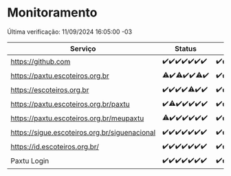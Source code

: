 # Monitoramento

Última verificação: 11/09/2024 16:05:00 -03

|Serviço|Status|Últimas 24h|
|---|---|---|
|https://github.com|<span title="2024-09-04: OK=23">✔️</span><span title="2024-09-05: OK=23">✔️</span><span title="2024-09-06: OK=23">✔️</span><span title="2024-09-07: OK=23">✔️</span><span title="2024-09-08: OK=23">✔️</span><span title="2024-09-09: OK=23">✔️</span><span title="2024-09-10: OK=18">✔️</span>|<span title="10/09/2024 16:06:00 -03 : 200">✔️</span><span title="10/09/2024 17:09:00 -03 : 200">✔️</span><span title="10/09/2024 18:07:00 -03 : 200">✔️</span><span title="10/09/2024 19:07:00 -03 : 200">✔️</span><span title="10/09/2024 20:07:00 -03 : 200">✔️</span><span title="10/09/2024 21:37:00 -03 : 200">✔️</span><span title="10/09/2024 23:05:00 -03 : 200">✔️</span><span title="11/09/2024 00:08:00 -03 : 200">✔️</span><span title="11/09/2024 01:10:00 -03 : 200">✔️</span><span title="11/09/2024 02:08:00 -03 : 200">✔️</span><span title="11/09/2024 03:11:00 -03 : 200">✔️</span><span title="11/09/2024 04:07:00 -03 : 200">✔️</span><span title="11/09/2024 05:10:00 -03 : 200">✔️</span><span title="11/09/2024 06:08:00 -03 : 200">✔️</span><span title="11/09/2024 07:08:00 -03 : 200">✔️</span><span title="11/09/2024 08:08:00 -03 : 200">✔️</span><span title="11/09/2024 09:14:00 -03 : 200">✔️</span><span title="11/09/2024 10:15:00 -03 : 200">✔️</span><span title="11/09/2024 11:07:00 -03 : 200">✔️</span><span title="11/09/2024 12:08:00 -03 : 200">✔️</span><span title="11/09/2024 13:09:00 -03 : 200">✔️</span><span title="11/09/2024 14:06:00 -03 : 200">✔️</span><span title="11/09/2024 15:10:00 -03 : 200">✔️</span><span title="11/09/2024 16:05:00 -03 : 200">✔️</span>|
|https://paxtu.escoteiros.org.br|<span title="2024-09-04: OK=22, Falhas=1">⚠️</span><span title="2024-09-05: OK=23">✔️</span><span title="2024-09-06: OK=22, Falhas=1">⚠️</span><span title="2024-09-07: OK=23">✔️</span><span title="2024-09-08: OK=23">✔️</span><span title="2024-09-09: OK=21, Falhas=2">⚠️</span><span title="2024-09-10: OK=18">✔️</span>|<span title="10/09/2024 16:06:00 -03 : 200">✔️</span><span title="10/09/2024 17:09:00 -03 : 200">✔️</span><span title="10/09/2024 18:07:00 -03 : 200">✔️</span><span title="10/09/2024 19:07:00 -03 : 200">✔️</span><span title="10/09/2024 20:07:00 -03 : 200">✔️</span><span title="10/09/2024 21:37:00 -03 : 200">✔️</span><span title="10/09/2024 23:05:00 -03 : 200">✔️</span><span title="11/09/2024 00:08:00 -03 : 200">✔️</span><span title="11/09/2024 01:10:00 -03 : 200">✔️</span><span title="11/09/2024 02:08:00 -03 : 200">✔️</span><span title="11/09/2024 03:11:00 -03 : 200">✔️</span><span title="11/09/2024 04:07:00 -03 : 200">✔️</span><span title="11/09/2024 05:10:00 -03 : 200">✔️</span><span title="11/09/2024 06:08:00 -03 : 200">✔️</span><span title="11/09/2024 07:08:00 -03 : 200">✔️</span><span title="11/09/2024 08:08:00 -03 : 200">✔️</span><span title="11/09/2024 09:14:00 -03 : 200">✔️</span><span title="11/09/2024 10:15:00 -03 : 200">✔️</span><span title="11/09/2024 11:07:00 -03 : 200">✔️</span><span title="11/09/2024 12:08:00 -03 : 200">✔️</span><span title="11/09/2024 13:09:00 -03 : 200">✔️</span><span title="11/09/2024 14:06:00 -03 : 200">✔️</span><span title="11/09/2024 15:10:00 -03 : 200">✔️</span><span title="11/09/2024 16:05:00 -03 : 200">✔️</span>|
|https://escoteiros.org.br|<span title="2024-09-04: OK=23">✔️</span><span title="2024-09-05: OK=23">✔️</span><span title="2024-09-06: OK=23">✔️</span><span title="2024-09-07: OK=23">✔️</span><span title="2024-09-08: OK=22, Falhas=1">⚠️</span><span title="2024-09-09: OK=23">✔️</span><span title="2024-09-10: OK=18">✔️</span>|<span title="10/09/2024 16:06:00 -03 : 200">✔️</span><span title="10/09/2024 17:09:00 -03 : 200">✔️</span><span title="10/09/2024 18:07:00 -03 : 200">✔️</span><span title="10/09/2024 19:07:00 -03 : 200">✔️</span><span title="10/09/2024 20:07:00 -03 : 200">✔️</span><span title="10/09/2024 21:37:00 -03 : 200">✔️</span><span title="10/09/2024 23:05:00 -03 : 200">✔️</span><span title="11/09/2024 00:08:00 -03 : 200">✔️</span><span title="11/09/2024 01:10:00 -03 : 200">✔️</span><span title="11/09/2024 02:08:00 -03 : 200">✔️</span><span title="11/09/2024 03:11:00 -03 : 200">✔️</span><span title="11/09/2024 04:07:00 -03 : 200">✔️</span><span title="11/09/2024 05:10:00 -03 : 200">✔️</span><span title="11/09/2024 06:08:00 -03 : 200">✔️</span><span title="11/09/2024 07:08:00 -03 : 200">✔️</span><span title="11/09/2024 08:08:00 -03 : 200">✔️</span><span title="11/09/2024 09:14:00 -03 : 200">✔️</span><span title="11/09/2024 10:15:00 -03 : 200">✔️</span><span title="11/09/2024 11:07:00 -03 : 200">✔️</span><span title="11/09/2024 12:08:00 -03 : 200">✔️</span><span title="11/09/2024 13:09:00 -03 : 200">✔️</span><span title="11/09/2024 14:06:00 -03 : 200">✔️</span><span title="11/09/2024 15:10:00 -03 : 200">✔️</span><span title="11/09/2024 16:05:00 -03 : 200">✔️</span>|
|https://paxtu.escoteiros.org.br/paxtu|<span title="2024-09-04: OK=23">✔️</span><span title="2024-09-05: OK=22, Falhas=1">⚠️</span><span title="2024-09-06: OK=23">✔️</span><span title="2024-09-07: OK=23">✔️</span><span title="2024-09-08: OK=23">✔️</span><span title="2024-09-09: OK=23">✔️</span><span title="2024-09-10: OK=18">✔️</span>|<span title="10/09/2024 16:06:00 -03 : 200">✔️</span><span title="10/09/2024 17:09:00 -03 : 200">✔️</span><span title="10/09/2024 18:07:00 -03 : 200">✔️</span><span title="10/09/2024 19:07:00 -03 : 200">✔️</span><span title="10/09/2024 20:07:00 -03 : 200">✔️</span><span title="10/09/2024 21:37:00 -03 : 200">✔️</span><span title="10/09/2024 23:05:00 -03 : 200">✔️</span><span title="11/09/2024 00:08:00 -03 : 200">✔️</span><span title="11/09/2024 01:10:00 -03 : 200">✔️</span><span title="11/09/2024 02:08:00 -03 : 200">✔️</span><span title="11/09/2024 03:11:00 -03 : 200">✔️</span><span title="11/09/2024 04:07:00 -03 : 200">✔️</span><span title="11/09/2024 05:10:00 -03 : 200">✔️</span><span title="11/09/2024 06:08:00 -03 : 200">✔️</span><span title="11/09/2024 07:08:00 -03 : 200">✔️</span><span title="11/09/2024 08:08:00 -03 : 200">✔️</span><span title="11/09/2024 09:14:00 -03 : 200">✔️</span><span title="11/09/2024 10:15:00 -03 : 200">✔️</span><span title="11/09/2024 11:07:00 -03 : 200">✔️</span><span title="11/09/2024 12:08:00 -03 : 200">✔️</span><span title="11/09/2024 13:09:00 -03 : 200">✔️</span><span title="11/09/2024 14:06:00 -03 : 200">✔️</span><span title="11/09/2024 15:10:00 -03 : 200">✔️</span><span title="11/09/2024 16:05:00 -03 : 200">✔️</span>|
|https://paxtu.escoteiros.org.br/meupaxtu|<span title="2024-09-04: OK=22, Falhas=1">⚠️</span><span title="2024-09-05: OK=23">✔️</span><span title="2024-09-06: OK=23">✔️</span><span title="2024-09-07: OK=23">✔️</span><span title="2024-09-08: OK=23">✔️</span><span title="2024-09-09: OK=23">✔️</span><span title="2024-09-10: OK=18">✔️</span>|<span title="10/09/2024 16:06:00 -03 : 200">✔️</span><span title="10/09/2024 17:09:00 -03 : 200">✔️</span><span title="10/09/2024 18:07:00 -03 : 200">✔️</span><span title="10/09/2024 19:07:00 -03 : 200">✔️</span><span title="10/09/2024 20:07:00 -03 : 200">✔️</span><span title="10/09/2024 21:37:00 -03 : 200">✔️</span><span title="10/09/2024 23:05:00 -03 : 200">✔️</span><span title="11/09/2024 00:08:00 -03 : 200">✔️</span><span title="11/09/2024 01:10:00 -03 : 200">✔️</span><span title="11/09/2024 02:08:00 -03 : 200">✔️</span><span title="11/09/2024 03:11:00 -03 : 200">✔️</span><span title="11/09/2024 04:07:00 -03 : 200">✔️</span><span title="11/09/2024 05:10:00 -03 : 200">✔️</span><span title="11/09/2024 06:08:00 -03 : 200">✔️</span><span title="11/09/2024 07:08:00 -03 : 200">✔️</span><span title="11/09/2024 08:08:00 -03 : 200">✔️</span><span title="11/09/2024 09:14:00 -03 : 200">✔️</span><span title="11/09/2024 10:15:00 -03 : 200">✔️</span><span title="11/09/2024 11:07:00 -03 : 200">✔️</span><span title="11/09/2024 12:08:00 -03 : 200">✔️</span><span title="11/09/2024 13:09:00 -03 : 200">✔️</span><span title="11/09/2024 14:06:00 -03 : 200">✔️</span><span title="11/09/2024 15:10:00 -03 : 200">✔️</span><span title="11/09/2024 16:05:00 -03 : 200">✔️</span>|
|https://sigue.escoteiros.org.br/siguenacional|<span title="2024-09-04: OK=23">✔️</span><span title="2024-09-05: OK=23">✔️</span><span title="2024-09-06: OK=23">✔️</span><span title="2024-09-07: OK=23">✔️</span><span title="2024-09-08: OK=23">✔️</span><span title="2024-09-09: OK=23">✔️</span><span title="2024-09-10: OK=18">✔️</span>|<span title="10/09/2024 16:06:00 -03 : 200">✔️</span><span title="10/09/2024 17:09:00 -03 : 200">✔️</span><span title="10/09/2024 18:07:00 -03 : 200">✔️</span><span title="10/09/2024 19:07:00 -03 : 200">✔️</span><span title="10/09/2024 20:07:00 -03 : 200">✔️</span><span title="10/09/2024 21:37:00 -03 : 200">✔️</span><span title="10/09/2024 23:05:00 -03 : 200">✔️</span><span title="11/09/2024 00:08:00 -03 : 200">✔️</span><span title="11/09/2024 01:10:00 -03 : 200">✔️</span><span title="11/09/2024 02:08:00 -03 : 200">✔️</span><span title="11/09/2024 03:11:00 -03 : 200">✔️</span><span title="11/09/2024 04:07:00 -03 : 200">✔️</span><span title="11/09/2024 05:10:00 -03 : 200">✔️</span><span title="11/09/2024 06:08:00 -03 : 200">✔️</span><span title="11/09/2024 07:08:00 -03 : 200">✔️</span><span title="11/09/2024 08:08:00 -03 : 200">✔️</span><span title="11/09/2024 09:14:00 -03 : 200">✔️</span><span title="11/09/2024 10:15:00 -03 : 200">✔️</span><span title="11/09/2024 11:07:00 -03 : 200">✔️</span><span title="11/09/2024 12:08:00 -03 : 200">✔️</span><span title="11/09/2024 13:09:00 -03 : 200">✔️</span><span title="11/09/2024 14:06:00 -03 : 200">✔️</span><span title="11/09/2024 15:10:00 -03 : 200">✔️</span><span title="11/09/2024 16:05:00 -03 : 200">✔️</span>|
|https://id.escoteiros.org.br/|<span title="2024-09-04: OK=23">✔️</span><span title="2024-09-05: OK=23">✔️</span><span title="2024-09-06: OK=23">✔️</span><span title="2024-09-07: OK=23">✔️</span><span title="2024-09-08: OK=23">✔️</span><span title="2024-09-09: OK=23">✔️</span><span title="2024-09-10: OK=18">✔️</span>|<span title="10/09/2024 16:06:00 -03 : 200">✔️</span><span title="10/09/2024 17:09:00 -03 : 200">✔️</span><span title="10/09/2024 18:07:00 -03 : 200">✔️</span><span title="10/09/2024 19:07:00 -03 : 200">✔️</span><span title="10/09/2024 20:07:00 -03 : 200">✔️</span><span title="10/09/2024 21:37:00 -03 : 200">✔️</span><span title="10/09/2024 23:05:00 -03 : 200">✔️</span><span title="11/09/2024 00:08:00 -03 : 200">✔️</span><span title="11/09/2024 01:10:00 -03 : 200">✔️</span><span title="11/09/2024 02:08:00 -03 : 200">✔️</span><span title="11/09/2024 03:11:00 -03 : 200">✔️</span><span title="11/09/2024 04:07:00 -03 : 200">✔️</span><span title="11/09/2024 05:10:00 -03 : 200">✔️</span><span title="11/09/2024 06:08:00 -03 : 200">✔️</span><span title="11/09/2024 07:08:00 -03 : 200">✔️</span><span title="11/09/2024 08:08:00 -03 : 200">✔️</span><span title="11/09/2024 09:14:00 -03 : 200">✔️</span><span title="11/09/2024 10:15:00 -03 : 200">✔️</span><span title="11/09/2024 11:07:00 -03 : 200">✔️</span><span title="11/09/2024 12:08:00 -03 : 200">✔️</span><span title="11/09/2024 13:09:00 -03 : 200">✔️</span><span title="11/09/2024 14:06:00 -03 : 200">✔️</span><span title="11/09/2024 15:10:00 -03 : 200">✔️</span><span title="11/09/2024 16:05:00 -03 : 200">✔️</span>|
|Paxtu Login|<span title="2024-09-04: OK=23">✔️</span><span title="2024-09-05: OK=23">✔️</span><span title="2024-09-06: OK=23">✔️</span><span title="2024-09-07: OK=23">✔️</span><span title="2024-09-08: OK=23">✔️</span><span title="2024-09-09: OK=23">✔️</span><span title="2024-09-10: OK=18">✔️</span>|<span title="10/09/2024 16:06:00 -03 : 200">✔️</span><span title="10/09/2024 17:09:00 -03 : 200">✔️</span><span title="10/09/2024 18:07:00 -03 : 200">✔️</span><span title="10/09/2024 19:07:00 -03 : 200">✔️</span><span title="10/09/2024 20:07:00 -03 : 200">✔️</span><span title="10/09/2024 21:37:00 -03 : 200">✔️</span><span title="10/09/2024 23:05:00 -03 : 200">✔️</span><span title="11/09/2024 00:08:00 -03 : 200">✔️</span><span title="11/09/2024 01:10:00 -03 : 200">✔️</span><span title="11/09/2024 02:08:00 -03 : 200">✔️</span><span title="11/09/2024 03:11:00 -03 : 200">✔️</span><span title="11/09/2024 04:07:00 -03 : 200">✔️</span><span title="11/09/2024 05:10:00 -03 : 200">✔️</span><span title="11/09/2024 06:08:00 -03 : 200">✔️</span><span title="11/09/2024 07:08:00 -03 : 200">✔️</span><span title="11/09/2024 08:08:00 -03 : 200">✔️</span><span title="11/09/2024 09:14:00 -03 : 200">✔️</span><span title="11/09/2024 10:15:00 -03 : 200">✔️</span><span title="11/09/2024 11:07:00 -03 : 200">✔️</span><span title="11/09/2024 12:08:00 -03 : 200">✔️</span><span title="11/09/2024 13:09:00 -03 : 200">✔️</span><span title="11/09/2024 14:06:00 -03 : 200">✔️</span><span title="11/09/2024 15:10:00 -03 : 200">✔️</span><span title="11/09/2024 16:05:00 -03 : 200">✔️</span>|
